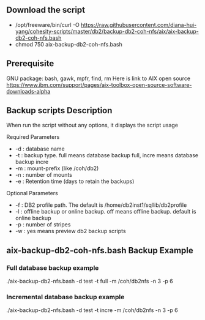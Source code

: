 ## Download the script

- /opt/freeware/bin/curl -O https://raw.githubusercontent.com/diana-hui-yang/cohesity-scripts/master/db2/backup-db2-coh-nfs/aix/aix-backup-db2-coh-nfs.bash
- chmod 750 aix-backup-db2-coh-nfs.bash

## Prerequisite
GNU package: bash, gawk, mpfr, find, rm
Here is link to AIX open source https://www.ibm.com/support/pages/aix-toolbox-open-source-software-downloads-alpha

## Backup scripts Description
When run the script without any options, it displays the script usage


 Required Parameters
- -d : database name
- -t : backup type. full means database backup full, incre means database backup incre
- -m : mount-prefix (like /coh/db2)
- -n : number of mounts
- -e : Retention time (days to retain the backups)

 Optional Parameters
- -f : DB2 profile path. The default is /home/db2inst1/sqllib/db2profile
- -l : offline backup or online backup. off means offline backup. default is online backup
- -p : number of stripes
- -w : yes means preview db2 backup scripts



## aix-backup-db2-coh-nfs.bash Backup Example
### Full database backup example
./aix-backup-db2-nfs.bash -d test -t full -m /coh/db2nfs -n 3 -p 6
### Incremental database backup example
./aix-backup-db2-nfs.bash -d test -t incre -m /coh/db2nfs -n 3 -p 6
